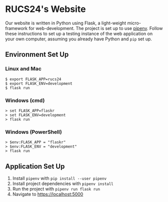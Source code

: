 # RUCS24's Website

Our website is written in Python using Flask, a light-weight micro-framework
for web-development. The project is set up to use
[pipenv](https://pipenv-fork.readthedocs.io). Follow these instructions to set up a testing
instance of the web application on your own computer, assuming you already have
Python and `pip` set up.

## Environment Set Up

### Linux and Mac

```
$ export FLASK_APP=rucs24
$ export FLASK_ENV=development
$ flask run
```

### Windows (cmd)

```
> set FLASK_APP=flaskr
> set FLASK_ENV=development
> flask run
```

### Windows (PowerShell)
```
> $env:FLASK_APP = "flaskr"
> $env:FLASK_ENV = "development"
> flask run
```

## Application Set Up

1. Install `pipenv` with `pip install --user pipenv`
2. Install project dependencies with `pipenv install`
3. Run the project with `pipenv run flask run`
4. Navigate to [https://localhost:5000](https://localhost:5000)
